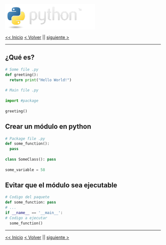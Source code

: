 <img src="../assets/img/python-logo.png" />

[<< Inicio](./README.md) [< Volver](./README.md) || [siguiente >](./import_modules.md)

---

## ¿Qué es?

```python
# Some file .py
def greeting():
  return print("Hello World!")

# Main file .py

import #package

greeting()
```

## Crear un módulo en python

```python
# Package file .py
def some_function():
  pass

class SomeClass(): pass

some_variable = 58
```

## Evitar que el módulo sea ejecutable

```python
# Codigo del paquete
def some_function: pass
# ...
if __name__ == '__main__':
# Codigo a ejecutar
  some_function()
```

---

[<< Inicio](./README.md) [< Volver](./README.md) || [siguiente >](./import_modules.md)
